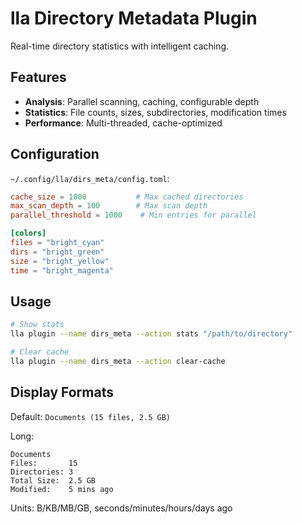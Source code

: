 # lla Directory Metadata Plugin

Real-time directory statistics with intelligent caching.

## Features

- **Analysis**: Parallel scanning, caching, configurable depth
- **Statistics**: File counts, sizes, subdirectories, modification times
- **Performance**: Multi-threaded, cache-optimized

## Configuration

`~/.config/lla/dirs_meta/config.toml`:

```toml
cache_size = 1000           # Max cached directories
max_scan_depth = 100        # Max scan depth
parallel_threshold = 1000    # Min entries for parallel

[colors]
files = "bright_cyan"
dirs = "bright_green"
size = "bright_yellow"
time = "bright_magenta"
```

## Usage

```bash
# Show stats
lla plugin --name dirs_meta --action stats "/path/to/directory"

# Clear cache
lla plugin --name dirs_meta --action clear-cache
```

## Display Formats

Default: `Documents (15 files, 2.5 GB)`

Long:

```
Documents
Files:       15
Directories: 3
Total Size:  2.5 GB
Modified:    5 mins ago
```

Units: B/KB/MB/GB, seconds/minutes/hours/days ago
